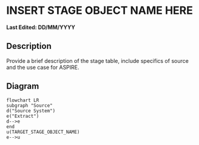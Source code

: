 # INSERT STAGE OBJECT NAME HERE

**Last Edited: DD/MM/YYYY**

## Description

Provide a brief description of the stage table, include specifics of source and the use case for ASPIRE.

## Diagram

```mermaid
flowchart LR
subgraph "Source"
d("Source System")
e("Extract")
d-->e
end
u(TARGET_STAGE_OBJECT_NAME)
e-->u
```
